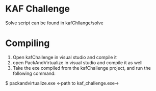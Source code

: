 # KAF Challenge

Solve script can be found in kafChllange/solve

# Compiling
1. Open kafChallenge in visual studio and compile it
2. open PackAndVirtualize in visual studio and compile it as well
3. Take the exe compiled from the kafChallenge project, and run the following command:

$ packandvirtualize.exe <-path to kaf_challenge.exe->
